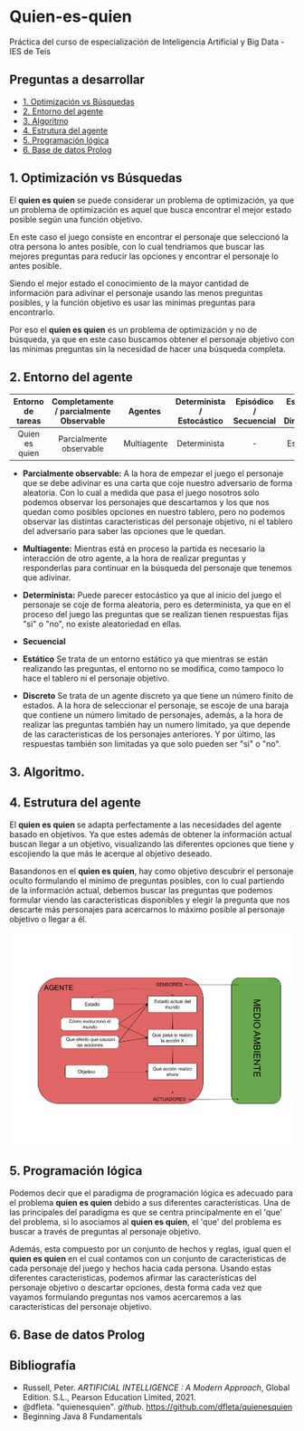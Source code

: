 # Quien-es-quien
Práctica del curso de especialización de Inteligencia Artificial y Big Data - IES de Teis

## Preguntas a desarrollar

 * [1. Optimización vs Búsquedas](#1-optimización-vs-búsquedas)
 * [2. Entorno del agente](#2-entorno-del-agente)
 * [3. Algoritmo](#3-algoritmo)
 * [4. Estrutura del agente](#4-estrutura-del-agente)
 * [5. Programación lógica](#5-programación-lógica)
 * [6. Base de datos Prolog](#6-base-de-datos-prolog)

## 1. Optimización vs Búsquedas

El **quien es quien** se puede considerar un problema de optimización, ya que un problema de optimización es aquel que busca encontrar el mejor estado posible según una función objetivo. 

En este caso el juego consiste en encontrar el personaje que seleccionó la otra persona lo antes posible, con lo cual tendriamos que buscar las mejores preguntas para reducir las opciones y encontrar el personaje lo antes posible.

Siendo el mejor estado el conocimiento de la mayor cantidad de información para adivinar el personaje usando las menos preguntas posibles, y la función objetivo es usar las mínimas preguntas para encontrarlo.

Por eso el **quien es quien** es un problema de optimización y no de búsqueda, ya que en este caso buscamos obtener el personaje objetivo con las mínimas preguntas sin la necesidad de hacer una búsqueda completa.

## 2. Entorno del agente

Entorno de tareas | Completamente / parcialmente Observable| Agentes | Determinista / Estocástico | Episódico / Secuencial | Estático / Dinámico | Discreto / Continuo
:---: | :---: | :---: | :---: | :---: | :---: | :---: |
 Quien es quien | Parcialmente observable | Multiagente | Determinista | - | Estático |  Discreto |

- **Parcialmente observable:** A la hora de empezar el juego el personaje que se debe adivinar es una carta que coje nuestro adversario de forma aleatoria. Con lo cual a medida que pasa el juego nosotros solo podemos observar los personajes que descartamos y los que nos quedan como posibles opciones en nuestro tablero, pero no podemos observar las distintas caracteristicas del personaje objetivo, ni el tablero del adversario para saber las opciones que le quedan.

- **Multiagente:** Mientras está en proceso la partida es necesario la interacción de otro agente, a la hora de realizar preguntas y responderlas para continuar en la búsqueda del personaje que tenemos que adivinar.

- **Determinista:** Puede parecer estocástico ya que al inicio del juego el personaje se coje de forma aleatoria, pero es determinista, ya que en el proceso del juego las preguntas que se realizan tienen respuestas fijas "si" o "no", no existe aleatoriedad en ellas.

- **Secuencial** 

- **Estático** Se trata de un entorno estático ya que mientras se están realizando las preguntas, el entorno no se modifica, como tampoco lo hace el tablero ni el personaje objetivo.

- **Discreto** Se trata de un agente discreto ya que tiene un número finito de estados. A la hora de seleccionar el personaje, se escoje de una baraja que contiene un número limitado de personajes, además, a la hora de realizar las preguntas también hay un numero limitado, ya que depende de las caracteristicas de los personajes anteriores. Y por último, las respuestas también son limitadas ya que solo pueden ser "si" o "no".

## 3. Algoritmo.

## 4. Estrutura del agente

El **quien es quien** se adapta perfectamente a las necesidades del agente basado en objetivos. Ya que estes además de obtener la información actual buscan llegar a un objetivo, visualizando las diferentes opciones que tiene y escojiendo la que más le acerque al objetivo deseado.

Basandonos en el **quien es quien**, hay como objetivo descubrir el personaje oculto formulando el mínimo de preguntas posibles, con lo cual partiendo de la información actual, debemos buscar las preguntas que podemos formular viendo las caracteristicas disponibles y elegir la pregunta que nos descarte más personajes para acercarnos lo máximo posible al personaje objetivo o llegar a él.

![Modelo agente inteligente](./doc/programa_agente_quien_es_quien.png)

## 5. Programación lógica

Podemos decir que el paradigma de programación lógica es adecuado para el problema **quien es quien** debido a sus diferentes características. Una de las principales del paradigma es que se centra principalmente en el 'que' del problema, si lo asociamos al **quien es quien**, el 'que' del problema es buscar a través de preguntas al personaje objetivo.

Además, esta compuesto por un conjunto de hechos y reglas, igual quen el **quien es quien** en el cual contamos con un conjunto de caracteristicas de cada personaje del juego y hechos hacia cada persona. Usando estas diferentes caracteristicas, podemos afirmar las características del personaje objetivo o descartar opciones, desta forma cada vez que vayamos formulando preguntas nos vamos acercaremos a las características del personaje objetivo.

## 6. Base de datos Prolog



## Bibliografía

- Russell, Peter. _ARTIFICIAL INTELLIGENCE : A Modern Approach_, Global Edition. S.L., Pearson Education Limited, 2021.
- @dfleta. "quienesquien". _github_. https://github.com/dfleta/quienesquien
- Beginning Java 8 Fundamentals